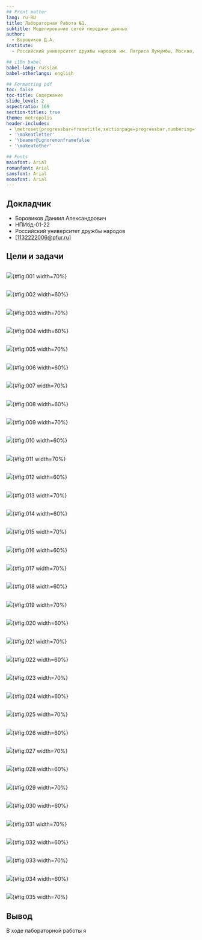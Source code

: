```yaml
---
## Front matter
lang: ru-RU
title: Лабораторная Работа №1. 
subtitle: Моделирование сетей передачи данных
author:
  - Боровиков Д.А.
institute:
  - Российский университет дружбы народов им. Патриса Лумумбы, Москва, Россия

## i18n babel
babel-lang: russian
babel-otherlangs: english

## Formatting pdf
toc: false
toc-title: Содержание
slide_level: 2
aspectratio: 169
section-titles: true
theme: metropolis
header-includes:
 - \metroset{progressbar=frametitle,sectionpage=progressbar,numbering=fraction}
 - '\makeatletter'
 - '\beamer@ignorenonframefalse'
 - '\makeatother'

## Fonts
mainfont: Arial
romanfont: Arial
sansfont: Arial
monofont: Arial
---
```



## Докладчик


  * Боровиков Даниил Александрович
  * НПИбд-01-22
  * Российский университет дружбы народов
  * [1132222006@pfur.ru]


## Цели и задачи



## 

![](image/1.png){#fig:001 width=70%}

## 

![](image/2.png){#fig:002 width=60%}

## 

![](image/3.png){#fig:003 width=70%}

## 

![](image/4.png){#fig:004 width=60%}

## 

![](image/5.png){#fig:005 width=70%}

## 

![](image/6.png){#fig:006 width=60%}

## 

![](image/7.png){#fig:007 width=70%}

## 

![](image/8.png){#fig:008 width=60%}

## 

![](image/9.png){#fig:009 width=70%}

## 

![](image/10.png){#fig:010 width=60%}

## 

![](image/11.png){#fig:011 width=70%}

## 

![](image/12.png){#fig:012 width=60%}

## 

![](image/13.png){#fig:013 width=70%}

## 

![](image/14.png){#fig:014 width=60%}

## 

![](image/15.png){#fig:015 width=70%}

## 

![](image/16.png){#fig:016 width=60%}

## 

![](image/17.png){#fig:017 width=70%}

## 

![](image/18.png){#fig:018 width=60%}

## 

![](image/19.png){#fig:019 width=70%}

## 

![](image/20.png){#fig:020 width=60%}

## 

![](image/21.png){#fig:021 width=70%}

## 

![](image/22.png){#fig:022 width=60%}

## 

![](image/23.png){#fig:023 width=70%}

## 

![](image/24.png){#fig:024 width=60%}

## 

![](image/25.png){#fig:025 width=70%}

## 

![](image/26.png){#fig:026 width=60%}

## 

![](image/27.png){#fig:027 width=70%}

## 

![](image/28.png){#fig:028 width=60%}

## 

![](image/29.png){#fig:029 width=70%}

## 

![](image/30.png){#fig:030 width=60%}

## 

![](image/31.png){#fig:031 width=70%}

## 

![](image/32.png){#fig:032 width=60%}

## 

![](image/33.png){#fig:033 width=70%}

## 

![](image/34.png){#fig:034 width=60%}

## 

![](image/35.png){#fig:035 width=70%}


## Вывод

В ходе лабораторной работы я 